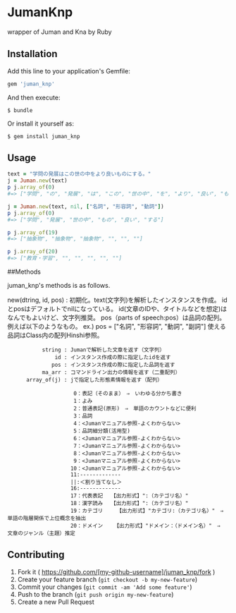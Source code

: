 # JumanKnp

wrapper of Juman and Kna by Ruby

## Installation

Add this line to your application's Gemfile:

```ruby
gem 'juman_knp'
```

And then execute:

    $ bundle

Or install it yourself as:

    $ gem install juman_knp

## Usage

```ruby
text = "学問の発展はこの世の中をより良いものにする。"
j = Juman.new(text)
p j.array_of(0) 
#=> ["学問", "の", "発展", "は", "この", "世の中", "を", "より", "良い", "もの", "に", "する", "。"]

j = Juman.new(text, nil, ["名詞", "形容詞", "動詞"])
p j.array_of(0) 
#=> ["学問", "発展", "世の中", "もの", "良い", "する"]

p j.array_of(19)
#=> ["抽象物", "抽象物", "抽象物", "", "", ""]

p j.array_of(20)
#=> ["教育・学習", "", "", "", "", ""]
```

##Methods

juman_knp's methods  is as follows.  

  new(dtring, id, pos) : 初期化。text(文字列)を解析したインスタンスを作成。
                          idとposはデフォルトでnilになっている。
                          id(文章のIDや、タイトルなどを想定)はなんでもよいけど、文字列推奨。
                          pos（parts of speech:pos）は品詞の配列。例えば以下のようなもの。
                          ex.) pos = ["名詞", "形容詞", "動詞", "副詞"]
                          使える品詞はClass内の配列Hinshi参照。
                          
               string : Jumanで解析した文章を返す（文字列）
                   id : インスタンス作成の際に指定したidを返す
                  pos : インスタンス作成の際に指定した品詞を返す
               ma_arr : コマンドライン出力の情報を返す（二重配列）
          array_of(j) : jで指定した形態素情報を返す（配列）
          
                         0：表記（そのまま）　⇒　いわゆる分かち書き
                         1：よみ
                         2：普通表記(原形)　⇒　単語のカウントなどに便利
                         3：品詞
                         4：<Jumanマニュアル参照-よくわからない>
                         5：品詞細分類(活用型)
                         6：<Jumanマニュアル参照-よくわからない>
                         7：<Jumanマニュアル参照-よくわからない>
                         8：<Jumanマニュアル参照-よくわからない>
                         9：<Jumanマニュアル参照-よくわからない>
                        10：<Jumanマニュアル参照-よくわからない>
                        11:-------------
                        ||:＜割り当てなし＞
                        16:-------------
                        17：代表表記　　【出力形式】":（カテゴリ名）"
                        18：漢字読み　　【出力形式】":（カテゴリ名）"
                        19：カテゴリ　　 【出力形式】"カテゴリ:（カテゴリ名）"　⇒　単語の階層関係で上位概念を抽出
                        20：ドメイン　 　【出力形式】"ドメイン：（ドメイン名）"　⇒　文章のジャンル（主題）推定


## Contributing

1. Fork it ( https://github.com/[my-github-username]/juman_knp/fork )
2. Create your feature branch (`git checkout -b my-new-feature`)
3. Commit your changes (`git commit -am 'Add some feature'`)
4. Push to the branch (`git push origin my-new-feature`)
5. Create a new Pull Request
